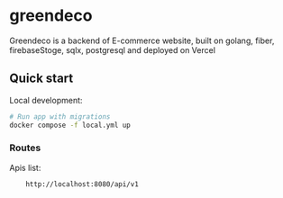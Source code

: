 # greendeco

Greendeco is a backend of E-commerce website, built on golang, fiber,
firebaseStoge, sqlx, postgresql and deployed on Vercel

## Quick start

Local development:

```sh
# Run app with migrations
docker compose -f local.yml up
```

### Routes

Apis list:

```
    http://localhost:8080/api/v1
```
